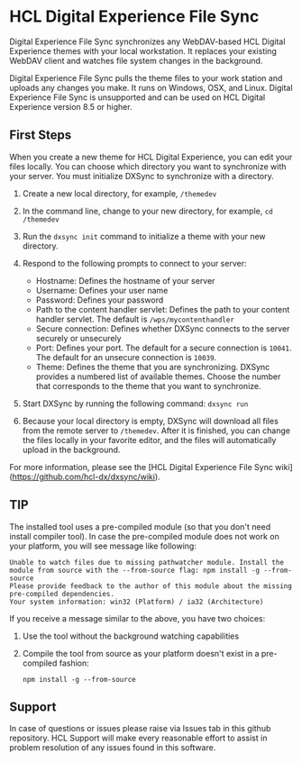 # HCL Digital Experience File Sync
Digital Experience File Sync synchronizes any WebDAV-based HCL Digital Experience themes with your local workstation. It replaces your existing WebDAV client and watches file system changes in the background.

Digital Experience File Sync pulls the theme files to your work station and uploads any changes you make. It runs on Windows, OSX, and Linux. Digital Experience File Sync is unsupported and can be used on HCL Digital Experience version 8.5 or higher.



## First Steps
When you create a new theme for HCL Digital Experience, you can edit your files locally. You can choose which directory you want to synchronize with your server. You must initialize DXSync to synchronize with a directory.

1. Create a new local directory, for example, `/themedev`

2. In the command line, change to your new directory, for example, `cd /themedev`

3. Run the `dxsync init` command to initialize a theme with your new directory.

4. Respond to the following prompts to connect to your server:
	* Hostname: Defines the hostname of your server
	* Username: Defines your user name
	* Password: Defines your password
	* Path to the content handler servlet: Defines the path to your content handler servlet. The default is `/wps/mycontenthandler`
	* Secure connection: Defines whether DXSync connects to the server securely or unsecurely
	* Port: Defines your port. The default for a secure connection is `10041`. The default for an unsecure connection is `10039`.
	* Theme: Defines the theme that you are synchronizing. DXSync provides a numbered list of available themes. Choose the number that corresponds to the theme that you want to synchronize.

5. Start DXSync by running the following command: `dxsync run`

6. Because your local directory is empty, DXSync will download all files from the remote server to `/themedev`. After it is finished, you can change the files locally in your favorite editor, and the files will automatically upload in the background.

For more information, please see the [HCL Digital Experience File Sync wiki] (https://github.com/hcl-dx/dxsync/wiki).

## TIP
The installed tool uses a pre-compiled module (so that you don't need install compiler tool). In case the pre-compiled module does not work on your platform, you will see message like following:

```
Unable to watch files due to missing pathwatcher module. Install the module from source with the --from-source flag: npm install -g --from-source
Please provide feedback to the author of this module about the missing pre-compiled dependencies.
Your system information: win32 (Platform) / ia32 (Architecture)
```

If you receive a message similar to the above, you have two choices:

1. Use the tool without the background watching capabilities

2. Compile the tool from source as your platform doesn't exist in a pre-compiled fashion:

   `npm install -g --from-source` 

## Support

In case of questions or issues please raise via Issues tab in this github repository. HCL Support will make every reasonable effort to assist in problem resolution of any issues found in this software.
